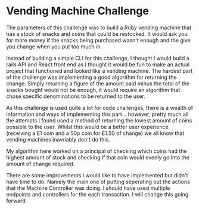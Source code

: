 # Vending Machine Challenge

The parameters of this challenge was to build a Ruby vending machine that has a stock of snacks and coins that could be restocked. It would ask you for more money if the snacks being purchased wasn't enough and the give you change when you put too much in. 

Instead of building a simple CLI for this challenge, I thought I would build a rails API and React front end as I thought it would be fun to make an actual project that functioned and looked like a vending machine. The hardest part of the challenge was implementing a good algorithm for returning the change. Simply returning a figure of the amount paid minus the total of the snacks bought would not be enough, it would require an algorithm that chose specific denominations to be returned to the user. 

As this challenge is used quite a lot for code challenges, there is a wealth of information and ways of implementing this part... however, pretty much all the attempts I found used a method of returning the lowest amount of coins possible to the user. Whilst this would be a better user experience (receiving a £1 coin and a 50p coin for £1.50 of change) we all know that vending machines inavriably don't do this. 

My algorithm here worked on a principal of checking which coins had the highest amount of stock and checking if that coin would evenly go into the amount of change required. 

There are some improvements I would like to have implemented but didn't have time to do. Namely the main one of putting seperating out the actions that the Machine Controller was doing. I should have used multiple endpoints and controllers for the each transaction. I will change this going forward. 
